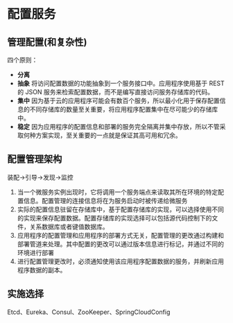 # 配置服务

## 管理配置(和复杂性)

四个原则：
- **分离**
- **抽象** 将访问配置数据的功能抽象到一个服务接口中。应用程序使用基于 REST 的 JSON 服务来检索配置数据，而不是编写直接访问服务存储库的代码。
- **集中** 因为基于云的应用程序可能会有数百个服务，所以最小化用于保存配置信息的不同存储库的数量至关重要，将应用程序配置集中在尽可能少的存储库中。
- **稳定** 因为应用程序的配置信息和部署的服务完全隔离并集中存放，所以不管采取何种方案实现，至关重要的一点就是保证其高可用和冗余。

## 配置管理架构

装配->引导->发现->监控

1. 当一个微服务实例出现时，它将调用一个服务端点来读取其所在环境的特定配置信息。配置管理的连接信息将在为服务启动时被传递给微服务
2. 实际的配置信息驻留在存储库中，基于配置存储库的实现，可以选择使用不同的实现来保存配置数据。配置存储库的实现选择可以包括源代码控制下的文件，关系数据库或者键值数据库。
3. 应用程序的配置管理和应用程序的部署方式无关，配置管理的更改通过构建和部署管道来处理。其中配置的更改可以通过版本信息进行标记，并通过不同的环境进行部署
4. 进行配置管理更改时，必须通知使用该应用程序配置数据的服务，并刷新应用程序数据的副本。

## 实施选择

Etcd、Eureka、Consul、ZooKeeper、SpringCloudConfig

